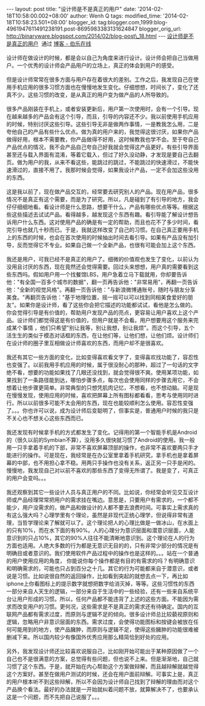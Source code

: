 --- layout: post title: "设计师是不是真正的用户" date:
'2014-02-18T10:58:00.002+08:00' author: Wenh Q tags: modified\_time:
'2014-02-18T10:58:23.501+08:00' blogger\_id:
tag:blogger.com,1999:blog-4961947611491238191.post-8695983383131624847
blogger\_orig\_url:
http://binaryware.blogspot.com/2014/02/blog-post\_18.html ---
[设计师是不是真正的用户](http://blog.jobbole.com/59653/)  通过 [博客 -
伯乐在线](http://blog.jobbole.com/)\
\
设计师在做设计的时候，都是会以自己为角度来进行设计。设计师会把自己当做用户。一个优秀的设计师会产品用户的立场上，真正的体会到用户的感受。\
\
但是设计师常常在很多方面与用户存在着很大的差别。工作之后，我发现自己在使用手机应用的很多习惯方面也在慢慢地发生变化。仔细想想，时间长了，变化了还真不少。这些习惯的改变，是从真正的用户变为做产品的人所导致的。\
\
很多产品刚装在手机上，或者安装更新后，用户第一次使用时，会有一个引导。现在越来越多的产品会有这个引导，而且，引导的内容还不少。我以前使用手机应用的时候，特别讨厌这些引导。这些引导无非是做两作事情，一是教我怎么用，二是夸他自己的产品有些什么优点。做为真的用户来的，我觉得这很讨厌，如果你产品做得好用，根本不需要教，你产品做得不好用，这时候教我也学不会。至于夸自己产品优点的情况，我不会产品自己夸自己好我就会觉得这产品更好。有些引导界面甚至还与载入界面有混淆，等着它载入，但过了好久没动静，才发现是要自己去翻页。做为用户的我，从来不看这些，能跳过的跳过，不能跳过的快速滑过，不能快速滑过的，直接不用了。我那时候会觉得，如果我设计产品，一定不会加这些没用的东西。\
\
这是我以前了，现在做产品交互的，经常要去研究别人的产品。现在用产品，很多情况不是真正有这个需要，而是为了研究。所以，凡是碰到了有引导的地方，我会仔仔细细地看。看设计师是什么思路，想要干什么，产品有哪些优点等等。根据这些这些描述去试试产品。看得越多，越发现这个东西有趣。看引导能了解设计想告诉用户什么东西。这对使用产品的确是有一定的帮助，而且也花不了多少时间，看完引导也就几十秒而已。于是，我就这样改变了自己的习惯。在自己真正要用手机上的东西的时候，也会在首次使用的时候抽出时间去看引导。如果有产品没有加引导，反而觉得它不专业。如果自己做一个全新产品，也很有可能会加上这个东西。\
\
我还是用户，可我已经不是真正的用户了。细微的价值观也发生了变化，以前认为没用且讨厌的东西，现在竟然还会觉得需要。回过头来想想，用户真的需要看到这些东西吗。假如用户用一个找餐馆LBS，用户急着立马下载就用，你却要告诉他："有全国一百多个城市的数据"，翻一页再告诉他："非常易用"，再翻一页告诉他："全新的视觉风格"。再翻一页告诉他："与新浪微博通账号，随时与朋友分享美食。"再翻页告诉他："基于地理位置，摇一摇可以可以找到同相美食爱好的朋友"。如果你是设计师，看了这些你会把它描述的功能都试试，看他是怎么做的。你会觉得引导是有价值的，帮助用户发现产品的亮点，更容易让用户喜欢上这个产品。设计师们都觉得这是有价值的，但用户就是不会看。用户想要用这个服务来完成某个事情
，他们只希望"别让我等，别让我想，别让我烦"。而这个引导，五个活生生的类似于模态对话框的东西，在让他们等，让他们想，让他们烦。设计师们在设计师的圈子里互相做设计师喜欢的东西，而用户却不是很喜欢。\
\
我还有其它一些方面的变化，比如变得喜欢看文字了，变得喜欢找功能了，容忍性也变强了。以前我用手机应用的时候，属于很没耐心的那种，超过了一句话的文字绝不看，想要的功能如果找了几眼还没找到，就会觉得很不爽。使用某项功能，如果找到了一条路径能到达，哪怕步骤多点，每次也会使用同样的步骤去用它，不会想着让他步骤更简单。非常典型的只想凭肌肉记忆，不想看，也不想动脑。可是现在慢慢发现，使用应用的时候，喜欢把屏幕上所有图标都看看，思考与使用同时进行。所以以前很多可能不太会用的东西，现在也能较顺利怎么使用。容忍性变强了。。。你也许可以说，成为设计师后变聪明了，但事实是，普通用户时候的我只是不关心也不想关心这些东西而已。\
\
我还发现有时候拿手机的方式都发生了变化。记得用的第一个智能手机是Android的（很久以前的Symbian不算），没用多久很快就习惯了Android的使用。我一般用一只手拿着手机的下部，非常不喜欢屏幕顶部的操作，也非常不喜欢要两只手才能进行的操作。可是现在，我经常是在办公室里拿着手机研究，拿手机也是拿着屏幕的中部，也不用担心拿不稳。用两只手操作也没有关系，返正另一只手是闲的。慢慢地，我发现自己对以前不喜欢的那些东西了变得无所谓了。我是变了，可真正的用户会变吗。。。\
\
我还观察到其它一些设计人员与真正用户的不同。比如说，你经常会听见交互设计师或产品经理常常把用户的需求挂在嘴边。意思是，只要用户有需求的，一个都不能少，用户没需求的，做产品和做设计的人都不要去浪费时间。可事实上需求真的有这么强大吗？心理学里有个理论，虽然是非现代正统心理学，但说得非常有道理，当哲学理论来了解就可以了。这个理论把人的心理比做是一做冰山，在水面上的只有10%，而在水下面的有90%。人的心理分为意识层面和潜意识层面，人能意识到的只占10%，其它的90%人往往不能清晰地意识到。这个理论在人的行为方面也适用。人绝大多数的行为都是无意识无目的的，只有非常少部分的情况是有明确目或者意识的。我们使用软件产品过程中的操作也是这样的。。。站在一个普通的用户使用应用的角度，
你能说你每个操作都是有目的有需求的吗？有明确意识和明确需求的，可能也只占到百分之十几。其它的行为可能都来自于潜意识，或者说是习惯。比如说很自然的返回操作，比如看到突起的就想去点一下，再比如iphone上你看图标上的提示数字就想把数字给消灭掉，等等。这些习惯性的东西一部分来自人天生的逻辑，一部分来自于生活中的一些经验，还有一些来自系统平台让用户形成的习惯。所以，任何产品都不能违背了上述的这些方面。不能因为需求而改变用户的习惯。更何况，这些需求是不是真正的需求还有待确定。国内的互联网产品都有需求过度，而原则与逻辑不足的倾向。很多设计师总比较藐视原则和逻辑，忽略用户非意识层面的东西。需求过度，会使得功能图标和按键会被放在任何可能用到的地方，使产品臃肿，而原则与逻辑不足，使得这些臃肿的功能很难被删减下来。所以国内较少有像国外优秀应用那么精简恰到好处的应用。\
\
另外，我发现设计师还比较喜欢说服自己，比如刚开始可能出于某种原因做了一个自己也不是很满意的方案，总觉得有些问题，但也说不上来。但是渐渐地，自己就习惯了这个东西。于是，就开始在内心帮助这个方案做辩解，而且越辩解就越觉得这个方案好。甚至在做用户测试的时候，还会在用户面前辩解。可事实上是，真正的用户根本听不到这些辩解，所以不会因为设计师自己找到了辩解的理由而对这个产品换个看法。最好的办法就是一开始就纠着问题不放，就算解决不了，也要承认这是一个问题，而不先把自己说服了。。。
